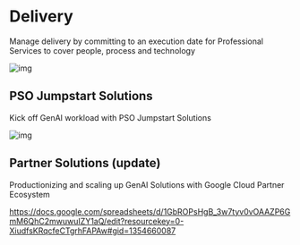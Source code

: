 # Delivery

Manage delivery by committing to an execution date for Professional Services to cover people, process and technology

![img](https://lh6.googleusercontent.com/spSg9hMJJMjZSSHYGTYLz_vb_rxMceT5IMa9rydXcP2WHhU_WCXFwwm2_iSDdMnqjhPsyODNis3svHyak4iiw37QKIG57yP1QwZpaa15DE6rd0JZcyL8qWLShVuOmqUx_g=w1280)

## PSO Jumpstart Solutions

Kick off GenAI workload with PSO Jumpstart Solutions

![img](https://lh6.googleusercontent.com/eKBP5bY2vqdK0ivzg3jQgCLXsHnUIRInKmU79IioPccmWdnCK6HJTOJZBKIe8pceBjq0mNk7mc0zJKESij91xnUBXVBCKbyy4SifrYlPL0Q4nYCZ0Zv8yH_ncyGOkP4cWQ=w1280)

## Partner Solutions (update)

Productionizing and scaling up GenAI Solutions with Google Cloud Partner Ecosystem 

https://docs.google.com/spreadsheets/d/1GbROPsHgB_3w7tyv0vOAAZP6GmM6QhC2mwuwuIZY1aQ/edit?resourcekey=0-XiudfsKRqcfeCTgrhFAPAw#gid=1354660087

